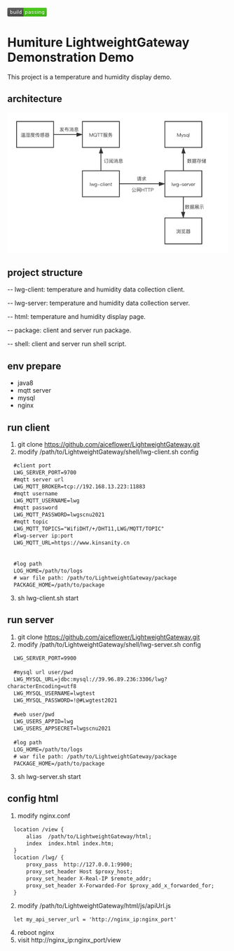 [![Build Status](https://raw.githubusercontent.com/aiceflower/assets/master/img/build-passing.png)](https://www.kinsanity.cn/view)

# Humiture LightweightGateway Demonstration Demo
  This project is a temperature and humidity display demo.

## architecture
  [![Build Status](https://raw.githubusercontent.com/aiceflower/assets/master/img/lwg/ht_arch.png)](https://www.kinsanity.cn/view)
## project structure
  -- lwg-client: temperature and humidity data collection client.
  
  -- lwg-server: temperature and humidity data collection server.
  
  -- html: temperature and humidity display page.
  
  -- package: client and server run package.
  
  -- shell: client and server run shell script.
  
## env prepare
  - java8
  - mqtt server
  - mysql 
  - nginx

## run client
1. git clone https://github.com/aiceflower/LightweightGateway.git
2. modify /path/to/LightweightGateway/shell/lwg-client.sh config
```shell
  #client port
  LWG_SERVER_PORT=9700
  #mqtt server url
  LWG_MQTT_BROKER=tcp://192.168.13.223:11883
  #mqtt username
  LWG_MQTT_USERNAME=lwg
  #mqtt password
  LWG_MQTT_PASSWORD=lwgscnu2021
  #mqtt topic
  LWG_MQTT_TOPICS="WifiDHT/+/DHT11,LWG/MQTT/TOPIC"
  #lwg-server ip:port
  LWG_MQTT_URL=https://www.kinsanity.cn

 
  #log path
  LOG_HOME=/path/to/logs
  # war file path: /path/to/LightweightGateway/package
  PACKAGE_HOME=/path/to/package
```
3. sh lwg-client.sh start


## run server
1. git clone https://github.com/aiceflower/LightweightGateway.git
2. modify /path/to/LightweightGateway/shell/lwg-server.sh config
```shell
  LWG_SERVER_PORT=9900

  #mysql url user/pwd
  LWG_MYSQL_URL=jdbc:mysql://39.96.89.236:3306/lwg?characterEncoding=utf8
  LWG_MYSQL_USERNAME=lwgtest
  LWG_MYSQL_PASSWORD=!@#Lwgtest2021

  #web user/pwd
  LWG_USERS_APPID=lwg
  LWG_USERS_APPSECRET=lwgscnu2021

  #log path
  LOG_HOME=/path/to/logs
  # war file path: /path/to/LightweightGateway/package
  PACKAGE_HOME=/path/to/package
```
3. sh lwg-server.sh start

## config html
1. modify nginx.conf
```
  location /view {
      alias  /path/to/LightweightGateway/html;
      index  index.html index.htm;
  }
  location /lwg/ {
      proxy_pass  http://127.0.0.1:9900; 
      proxy_set_header Host $proxy_host; 
      proxy_set_header X-Real-IP $remote_addr;
      proxy_set_header X-Forwarded-For $proxy_add_x_forwarded_for;
  }
```
2. modify /path/to/LightweightGateway/html/js/apiUrl.js 
```
  let my_api_server_url = 'http://nginx_ip:nginx_port'
```
4. reboot nginx
5. visit http://nginx_ip:nginx_port/view


